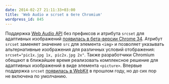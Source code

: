 ```yaml
---
date: 2014-02-27 21:11:33+03:00
title: 'Web Audio и scrset в бете Chromium'
wordpress_id: 845
---
```


Поддержка [Web Audio API](http://www.w3.org/TR/webaudio/) без префиксов и атрибута `srcset` для адаптивных изображений [появилась в бета-версии Chrome 34](http://blog.chromium.org/2014/02/chrome-34-responsive-images-and_9316.html). Атрибут `srcset` заменяет значение `src` для элемента `<img>` и позволяет указывать альтернативные изображения для различных условий отображения: `srcset="pic1x.jpg 1x, pic2x.jpg 2x"`. Также разработчики Chromium обещают в ближайшее время реализовать комплексное решение для адаптивных изображений в виде элемента `<picture>`. Впервые поддержка `srcset` [появилась в WebKit](http://web-standards.ru/news/782/) в прошлом году, но до сих пор не включена по умолчанию.
